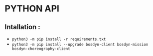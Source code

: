 # PYTHON API
## Intallation :
- `python3 -m pip install -r requirements.txt`
- `python3 -m pip install --upgrade bosdyn-client bosdyn-mission bosdyn-choreography-client`